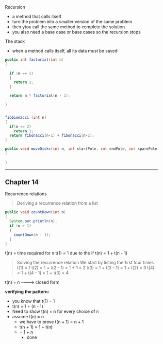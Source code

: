 Recursion

- a method that calls itself
- turn the problem into a smaller version of the same problem
- then ytou call the same method to complete the solution
- you also need a base case or base cases so the recursion stops

The stack

- when a method calls itself, all its data must be saved 

```Java
public int factorial(int n)
{
  
  if (n == 1)
  {
    return 1;
  }

  return n * factorial(n - 1);

}


fibbionacci (int n)
{
  if(n <= 2)
    return 1;
  return fibonacci(n-1) + fibonacci(n-2);
}

public void moveDisks(int n, int startPole, int endPole, int sparePole)
{
  
}
```



---
## Chapter 14

Recurrence relations

> Deriving a recurrence relation from a list

```Java
public void countDown(int n)
{
  System.out.println(n);
  if (n > 1)
  {
    countDown(n - 1);
  }
}
```

t(n) = time required for n
t(1) = 1 due to the if 
t(n) = 1 + t(n - 1)


> Solving the recurrence relation
We start by listing the first four times
t(1) = 1
t(2) = 1 + t(2 - 1) = 1 + 1 = 2
t(3) = 1 + t(3 - 1) = 1 + t(2) = 3 
t(4) = 1 + t(4 - 1) = 1 + t(3) = 4

t(n) = n ----> closed form 

__verifying the pattern:__
* you know that t(1) = 1
* t(n) = 1 + (n - 1)
* Need to show t(n) = n for every choice of n
* assume t(n) = n
  * we have to prove t(n + 1) = n + 1
  * t(n + 1) = 1 + t(n)
  * = 1 + n
    * done 
